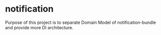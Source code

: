 notification
============

Purpose of this project is to separate Domain Model of notification-bundle and provide more DI architecture.

